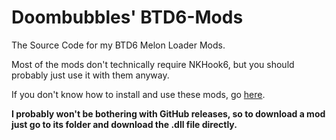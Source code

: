 # Doombubbles' BTD6-Mods

The Source Code for my BTD6 Melon Loader Mods.

Most of the mods don't technically require NKHook6, but you should probably just use it with them anyway.

If you don't know how to install and use these mods, go [here](https://gist.github.com/hemisemidemipresent/aae3a2a379e321365738e9d64995e15c).

**I probably won't be bothering with GitHub releases, so to download a mod just go to its folder and download the .dll file directly.**
